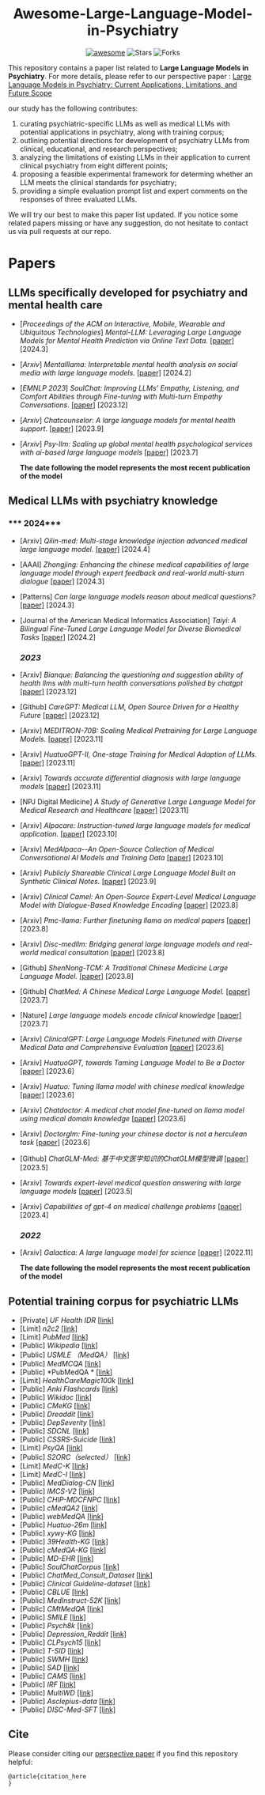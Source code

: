 <h1 align="center"><b>Awesome-Large-Language-Model-in-Psychiatry</b></h1>
<p align="center">
    <a href="https://awesome.re"><img src="https://awesome.re/badge.svg" alt="awesome"></a>
    <!-- <a href="https://"><img src="https://img.shields.io/badge/-Website-grey?logo=svelte&logoColor=white" alt="Website"></a> -->
    <img src="https://img.shields.io/github/stars/RoarBoil/Awesome-Large-Language-Model-in-Psychiatry?color=yellow&label=Star" alt="Stars" >
    <img src="https://img.shields.io/github/forks/RoarBoil/Awesome-Large-Language-Model-in-Psychiatry?color=blue&label=Fork" alt="Forks" >
</p>

This repository contains a paper list related to **Large Language Models in Psychiatry**. For more details, please refer to our perspective paper : [Large Language Models in Psychiatry: Current Applications, Limitations, and Future Scope](https://www.biorxiv.org/content/10.1101/2023.11.04.565642v1)

our study has the following contributes:
1.	curating psychiatric-specific LLMs as well as medical LLMs with potential applications in psychiatry, along with training corpus;
2.	outlining potential directions for development of psychiatry LLMs from clinical, educational, and research perspectives;
3.	analyzing the limitations of existing LLMs in their application to current clinical psychiatry from eight different points;
4.	proposing a feasible experimental framework for determing whether an LLM meets the clinical standards for psychiatry;
5.	providing a simple evaluation prompt list and expert comments on the responses of three evaluated LLMs.

We will try our best to make this paper list updated. If you notice some related papers missing or have any suggestion, do not hesitate to contact us via pull requests at our repo.

# Papers

## **LLMs specifically developed for psychiatry and mental health care**
- [*Proceedings of the ACM on Interactive, Mobile, Wearable and Ubiquitous Technologies*] *Mental-LLM: Leveraging Large Language Models for Mental Health Prediction via Online Text Data.*  [[paper]](https://dl.acm.org/doi/abs/10.1145/3643540) [2024.3]

- [*Arxiv*] *Mentalllama: Interpretable mental health analysis on social media with large language models.*   [[paper]](https://arxiv.org/abs/2309.13567) [2024.2]

- [*EMNLP 2023*] *SoulChat: Improving LLMs’ Empathy, Listening, and Comfort Abilities through Fine-tuning with Multi-turn Empathy Conversations*.  [[paper]](https://aclanthology.org/2023.findings-emnlp.83/) [2023.12]

- [*Arxiv*] *Chatcounselor: A large language models for mental health support*.  [[paper]](https://arxiv.org/abs/2309.15461) [2023.9]

- [*Arxiv*] *Psy-llm: Scaling up global mental health psychological services with ai-based large language models*  [[paper]](https://arxiv.org/abs/2307.11991) [2023.7]

  **The date following the model represents the  most recent publication of the model**

## **Medical LLMs with psychiatry knowledge**


### ***	2024***

- [Arxiv] *Qilin-med: Multi-stage knowledge injection advanced medical large language model.* [[paper]](https://arxiv.org/abs/2310.09089) [2024.4]

- [AAAI] *Zhongjing: Enhancing the chinese medical capabilities of large language model through expert feedback and real-world multi-sturn dialogue* [[paper]](https://ojs.aaai.org/index.php/AAAI/article/view/29907) [2024.3]

- [Patterns] *Can large language models reason about medical questions?* [[paper]](https://www.cell.com/patterns/fulltext/S2666-3899(24)00042-4) [2024.3]

- [Journal of the American Medical Informatics Association] *Taiyi: A Bilingual Fine-Tuned Large Language Model for Diverse Biomedical Tasks* [[paper]](https://academic.oup.com/jamia/advance-article-abstract/doi/10.1093/jamia/ocae037/7616487) [2024.2]

  ### ***2023***

- [Arxiv] *Bianque: Balancing the questioning and suggestion ability of health llms with multi-turn health conversations polished by chatgpt* [[paper]](https://arxiv.org/abs/2310.15896) [2023.12]

- [Github] *CareGPT: Medical LLM, Open Source Driven for a Healthy Future* [[paper]](https://github.com/WangRongsheng/CareGPT) [2023.12]

- [Arxiv] *MEDITRON-70B: Scaling Medical Pretraining for Large Language Models.* [[paper]](https://arxiv.org/abs/2311.16079) [2023.11]

- [Arxiv] *HuatuoGPT-II, One-stage Training for Medical Adaption of LLMs.* [[paper]](https://arxiv.org/abs/2311.09774) [2023.11]

- [Arxiv] *Towards accurate differential diagnosis with large language models* [[paper]](https://arxiv.org/abs/2312.00164) [2023.11]

- [NPJ Digital Medicine] *A Study of Generative Large Language Model for Medical Research and Healthcare* [[paper]](https://www.nature.com/articles/s41746-023-00958-w) [2023.11]

- [Arxiv] *Alpacare: Instruction-tuned large language models for medical application.* [[paper]](https://arxiv.org/abs/2310.14558) [2023.10]

- [Arxiv] *MedAlpaca--An Open-Source Collection of Medical Conversational AI Models and Training Data* [[paper]](https://arxiv.org/abs/2304.08247) [2023.10]

- [Arxiv] *Publicly Shareable Clinical Large Language Model Built on Synthetic Clinical Notes.* [[paper]](https://arxiv.org/abs/2309.00237) [2023.9]

- [Arxiv] *Clinical Camel: An Open-Source Expert-Level Medical Language Model with Dialogue-Based Knowledge Encoding* [[paper]](https://arxiv.org/abs/2305.12031) [2023.8]

- [Arxiv] *Pmc-llama: Further finetuning llama on medical papers* [[paper]](https://arxiv.org/abs/2304.14454) [2023.8]

- [Arxiv] *Disc-medllm: Bridging general large language models and real-world medical consultation* [[paper]](https://arxiv.org/abs/2308.14346) [2023.8]

- [Github] *ShenNong-TCM: A Traditional Chinese Medicine Large Language Model.* [[paper]](https://github.com/michael-wzhu/ShenNong-TCM-LLM) [2023.8]

- [Github] *ChatMed: A Chinese Medical Large Language Model.* [[paper]](https://github.com/michael-wzhu/ChatMed) [2023.7]

- [Nature] *Large language models encode clinical knowledge* [[paper]](https://www.nature.com/articles/s41586-023-06291-2) [2023.7]

- [Arxiv] *ClinicalGPT: Large Language Models Finetuned with Diverse Medical Data and Comprehensive Evaluation* [[paper]](https://arxiv.org/abs/2306.09968) [2023.6]

- [Arxiv] *HuatuoGPT, towards Taming Language Model to Be a Doctor* [[paper]](https://arxiv.org/abs/2306.09968) [2023.6]

- [Arxiv] *Huatuo: Tuning llama model with chinese medical knowledge* [[paper]](https://arxiv.org/abs/2304.06975) [2023.6]

- [Arxiv] *Chatdoctor: A medical chat model fine-tuned on llama model using medical domain knowledge* [[paper]](https://arxiv.org/abs/2303.14070) [2023.6]

- [Arxiv] *Doctorglm: Fine-tuning your chinese doctor is not a herculean task* [[paper]](https://arxiv.org/abs/2304.01097) [2023.6]

- [Github] *ChatGLM-Med: 基于中文医学知识的ChatGLM模型微调* [[paper]](https://github.com/SCIR-HI/Med-ChatGLM) [2023.5]

- [Arxiv] *Towards expert-level medical question answering with large language models* [[paper]](https://arxiv.org/abs/2305.09617) [2023.5]

- [Arxiv] *Capabilities of gpt-4 on medical challenge problems* [[paper]](https://arxiv.org/abs/2303.13375) [2023.4]

  

  ### ***2022***

- [Arxiv] *Galactica: A large language model for science* [[paper]](https://arxiv.org/abs/2211.09085) [2022.11]

  

  **The date following the model represents the  most recent publication of the model**

## Potential training corpus for psychiatric LLMs
- [Private] *UF Health IDR* [[link]](https://idr.ufhealth.org)
- [Limit] *n2c2* [[link]](https://portal.dbmi.hms.harvard.edu/projects/n2c2-nlp/)
- [Limit] *PubMed* [[link]](https://pubmed.ncbi.nlm.nih.gov)
- [Public] *Wikipedia* [[link]](https://www.wikipedia.org/)
- [Public] *USMLE （MedQA）* [[link]](https://www.mdpi.com/2076-3417/11/14/6421)
- [Public] *MedMCQA* [[link]](https://proceedings.mlr.press/v174/pal22a.html)
- [Public] *PubMedQA * [[link]](https://arxiv.org/abs/1909.06146)
- [Limit] *HealthCareMagic100k* [[link]](https://arxiv.org/abs/2303.14070)
- [Public] *Anki Flashcards* [[link]](https://arxiv.org/abs/2304.08247k)
- [Public] *Wikidoc* [[link]](https://arxiv.org/abs/2304.08247)
- [Public] *CMeKG* [[link]](http://www5.zzu.edu.cn/nlp/info/1018/1785.htm)
- [Public] *Dreaddit* [[link]](https://arxiv.org/abs/1911.00133)
- [Public] *DepSeverity* [[link]](https://dl.acm.org/doi/abs/10.1145/3485447.3512128)
- [Public] *SDCNL* [[link]](https://link.springer.com/chapter/10.1007/978-3-030-86383-8_35)
- [Public] *CSSRS-Suicide* [[link]](https://www.frontiersin.org/articles/10.3389/fpubh.2023.1121290/full)
- [Limit] *PsyQA* [[link]](https://arxiv.org/abs/2106.01702)
- [Public] *S2ORC（selected）* [[link]](https://arxiv.org/abs/2304.14454)
- [Limit] *MedC-K* [[link]](https://arxiv.org/abs/2304.14454)
- [Limit] *MedC-I* [[link]](https://arxiv.org/abs/2304.14454)
- [Public] *MedDialog-CN* [[link]](https://arxiv.org/abs/2004.03329)
- [Public] *IMCS-V2* [[link]](https://academic.oup.com/bioinformatics/article-abstract/39/1/btac817/6947983)
- [Public] *CHIP-MDCFNPC* [[link]](https://arxiv.org/abs/2106.08087)
- [Public] *cMedQA2* [[link]](https://ieeexplore.ieee.org/abstract/document/8548603/)
- [Public] *webMedQA* [[link]](https://link.springer.com/article/10.1186/s12911-019-0761-8)
- [Public] *Huatuo-26m* [[link]](https://arxiv.org/abs/2305.01526)
- [Public] *xywy-KG* [[link]](https://arxiv.org/abs/2305.01526)
- [Public] *39Health-KG* [[link]](https://arxiv.org/abs/2305.01526)
- [Public] *cMedQA-KG* [[link]](https://ieeexplore.ieee.org/abstract/document/8548603/)
- [Public] *MD-EHR* [[link]](https://arxiv.org/abs/2306.09968)
- [Public] *SoulChatCorpus* [[link]](https://aclanthology.org/2023.findings-emnlp.83/)
- [Public] *ChatMed_Consult_Dataset* [[link]](https://github.com/michael-wzhu/ChatMed)
- [Public] *Clinical Guideline-dataset* [[link]](https://arxiv.org/abs/2311.16079)
- [Public] *CBLUE* [[link]](https://arxiv.org/abs/2106.08087)
- [Public] *MedInstruct-52K* [[link]](https://arxiv.org/abs/2304.08247)
- [Public] *CMtMedQA* [[link]](https://ojs.aaai.org/index.php/AAAI/article/view/29907)
- [Public] *SMILE* [[link]](https://arxiv.org/abs/2305.00450)
- [Public] *Psych8k* [[link]](https://arxiv.org/abs/2308.14346)
- [Public] *Depression_Reddit* [[link]](https://aclanthology.org/W18-5903/)
- [Public] *CLPsych15* [[link]](https://aclanthology.org/W15-1204.pdf)
- [Public] *T-SID* [[link]](https://link.springer.com/article/10.1007/s00521-021-06208-y)
- [Public] *SWMH* [[link]](https://link.springer.com/article/10.1007/s00521-021-06208-y)
- [Public] *SAD* [[link]](https://dl.acm.org/doi/abs/10.1145/3411763.3451799)
- [Public] *CAMS* [[link]](https://arxiv.org/abs/2207.04674)
- [Public] *IRF* [[link]](https://arxiv.org/abs/2305.18727)
- [Public] *MultiWD* [[link]](https://www.techrxiv.org/doi/full/10.36227/techrxiv.22816586.v1)
- [Public] *Asclepius-data* [[link]](https://arxiv.org/abs/2309.00237)
- [Public] *DISC-Med-SFT* [[link]](https://arxiv.org/abs/2308.14346)

## Cite
Please consider citing our [perspective paper](Link_to_paper) if you find this repository helpful:
```
@article{citation_here
}
```
